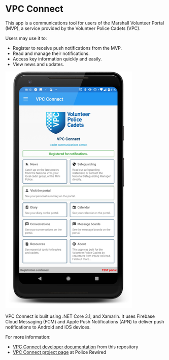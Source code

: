 # VPC Connect

This app is a communications tool for users of the Marshall Volunteer Portal (MVP), a service provided by the Volunteer Police Cadets (VPC).

Users may use it to:

* Register to receive push notifications from the MVP.
* Read and manage their notifications.
* Access key information quickly and easily.
* View news and updates.

<img src="docs/images/2021-02-21-home-page.png" width="400px">

VPC Connect is built using .NET Core 3.1, and Xamarin. It uses Firebase Cloud Messaging (FCM) and Apple Push Notifications (APN) to deliver push notifications to Android and iOS devices.

For more information:

* [VPC Connect developer documentation](https://policerewired.github.io/vpc-connect/) from this repository
* [VPC Connect project page](https://www.policerewired.org/home/projects/vpc-connect) at Police Rewired
